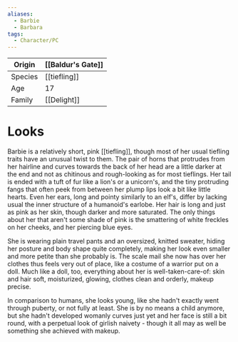 ```yaml
---
aliases:
  - Barbie
  - Barbara
tags:
  - Character/PC
---
```


| Origin  | [[Baldur's Gate]] |
| ------- | ----------------- |
| Species | [[tiefling]]      |
| Age     | 17                |
| Family  | [[Delight]]       |

# Looks
Barbie is a relatively short, pink [[tiefling]], though most of her usual tiefling traits have an unusual twist to them. The pair of horns that protrudes from her hairline and curves towards the back of her head are a little darker at the end and not as chitinous and rough-looking as for most tieflings. Her tail is ended with a tuft of fur like a lion's or a unicorn's, and the tiny protruding fangs that often peek from between her plump lips look a bit like little hearts. Even her ears, long and pointy similarly to an elf's, differ by lacking usual the inner structure of a humanoid's earlobe.
Her hair is long and just as pink as her skin, though darker and more saturated. The only things about her that aren't some shade of pink is the smattering of white freckles on her cheeks, and her piercing blue eyes.

She is wearing plain travel pants and an oversized, knitted sweater, hiding her posture and body shape quite completely, making her look even smaller and more petite than she probably is. The scale mail she now has over her clothes thus feels very out of place, like a costume of a warrior put on a doll. Much like a doll, too, everything about her is well-taken-care-of: skin and hair soft, moisturized, glowing, clothes clean and orderly, makeup precise.

In comparison to humans, she looks young, like she hadn't exactly went through puberty, or not fully at least. She is by no means a child anymore, but she hadn't developed womanly curves just yet and her face is still a bit round, with a perpetual look of girlish naivety - though it all may as well be something she achieved with makeup.
